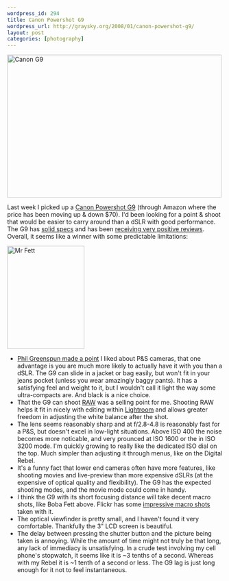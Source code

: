 ```yaml
--- 
wordpress_id: 294
title: Canon Powershot G9
wordpress_url: http://graysky.org/2008/01/canon-powershot-g9/
layout: post
categories: [photography]
---
```

<div class="flickr-frame"><a href="http://www.flickr.com/photos/downtree/2227110335/" title="Canon G9"><img src="http://farm3.static.flickr.com/2020/2227110335_4d1cd4dcca.jpg"  class="flickr-photo" width="500" height="333" alt="Canon G9" /></a>
</div>

Last week I picked up a <a href="http://www.amazon.com/dp/B000V1VG5G/ref=nosim?tag=mikechampion">Canon Powershot G9</a> (through Amazon where the price has been moving up & down $70). I'd been looking for a point & shoot that would be easier to carry around than a dSLR with good performance. The G9 has <a href="http://www.dpreview.com/news/0708/07082005canong9.asp">solid specs</a> and has been <a href="http://www.luminous-landscape.com/reviews/cameras/G9-Japan.shtml">receiving very positive reviews</a>. Overall, it seems like a winner with some predictable limitations:

<div class="flickr-frame flickr-float-right">
<a href="http://www.flickr.com/photos/downtree/2213974724/" title="Mr Fett by graysky., on Flickr"><img src="http://farm3.static.flickr.com/2066/2213974724_cf79e4d02e_m.jpg" class="flickr-photo-right" width="180" height="240" alt="Mr Fett" /></a>
</div>

<ul>
<li><a href="http://photo.net/learn/point-and-shoot-tips">Phil Greenspun made a point</a> I liked about P&S cameras, that one advantage is you are much more likely to actually have it with you than a dSLR. The G9 can slide in a jacket or bag easily, but won't fit in your jeans pocket (unless you wear amazingly baggy pants). It has a satisfying feel and weight to it, but I wouldn't call it light the way some ultra-compacts are. And black is a nice choice.

<li>That the G9 can shoot <a href="http://en.wikipedia.org/wiki/Raw_image_format">RAW</a> was a selling point for me. Shooting RAW helps it fit in nicely with editing within <a href="http://www.adobe.com/products/photoshoplightroom/">Lightroom</a> and allows greater freedom in adjusting the white balance after the shot. 

<li>The lens seems reasonably sharp and at f/2.8-4.8 is reasonably fast for a P&S, but doesn't excel in low-light situations. Above ISO 400 the noise becomes more noticable, and very prounced at ISO 1600 or the in ISO 3200 mode. I'm quickly growing to really like the dedicated ISO dial on the top. Much simpler than adjusting it through menus, like on the Digital Rebel.

<li>It's a funny fact that lower end cameras often have more features, like shooting movies and live-preview than more expensive dSLRs (at the expensive of optical quality and flexibility). The G9 has the expected shooting modes, and the movie mode could come in handy. 

<li>I think the G9 with its short focusing distance will take decent macro shots, like Boba Fett above. Flickr has some <a href="http://www.flickr.com/search/?q=macro&cm=canon%2Fpowershot_g9">impressive macro shots</a> taken with it.

<li>The optical viewfinder is pretty small, and I haven't found it very comfortable. Thankfully the 3" LCD screen is beautiful.

<li>The delay between pressing the shutter button and the picture being taken is annoying. While the amount of time might not truly be that long, any lack of immediacy is unsatisfying. In a crude test involving my cell phone's stopwatch, it seems like it is ~3 tenths of a second. Whereas with my Rebel it is ~1 tenth of a second or less. The G9 lag is just long enough for it not to feel instantaneous.

</ul>

